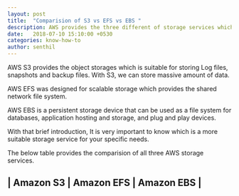 ```yaml
---
layout: post
title:  "Comparision of S3 vs EFS vs EBS "
description: AWS provides the three different of storage services which are S3, EFS and EBS. All these services are great, but only if you use them in accordance with their purpose.
date:   2018-07-10 15:10:00 +0530
categories: know-how-to
author: senthil
---
```


AWS S3 provides the object storages which is suitable for storing Log files, snapshots and backup files. With S3, we can store massive amount of data.

AWS EFS was designed for scalable storage which provides the shared network file system.

AWS EBS is a persistent storage device that can be used as a file system for databases, application hosting and storage, and plug and play devices.

With that brief introduction, It is very important to know which is a more suitable storage service for your specific needs.

The below table provides the comparision of all three AWS storage services.

|        Amazon S3              |        Amazon EFS           |         Amazon EBS      |            
-----------------------------------------------------------------------------------------  

